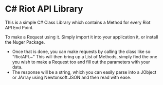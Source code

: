# C# Riot API Library

This is a simple C# Class Library which contains a Method for every Riot API End Point.

To make a Request using it. Simply import it into your application it, or install the Nuger Package.

- Once that is done, you can make requests by calling the class like so "RiotAPI.~" This will then bring up a List of Methods, simply find the one you wish to make a Request too and fill out the parameters with your data.
- The response will be a string, which you can easily parse into a JObject or JArray using Newtonsoft.JSON and then read with ease.

